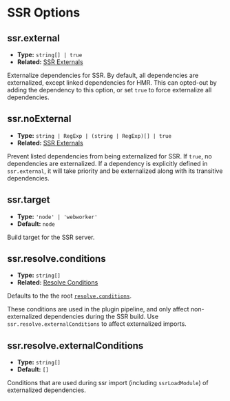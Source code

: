 # SSR Options

## ssr.external

- **Type:** `string[] | true`
- **Related:** [SSR Externals](/guide/ssr#ssr-externals)

Externalize dependencies for SSR. By default, all dependencies are externalized, except linked dependencies for HMR. This can opted-out by adding the dependency to this option, or set `true` to force externalize all dependencies.

## ssr.noExternal

- **Type:** `string | RegExp | (string | RegExp)[] | true`
- **Related:** [SSR Externals](/guide/ssr#ssr-externals)

Prevent listed dependencies from being externalized for SSR. If `true`, no dependencies are externalized. If a dependency is explicitly defined in `ssr.external`, it will take priority and be externalized along with its transitive dependencies.

## ssr.target

- **Type:** `'node' | 'webworker'`
- **Default:** `node`

Build target for the SSR server.

## ssr.resolve.conditions

- **Type:** `string[]`
- **Related:** [Resolve Conditions](./shared-options.md#resolve-conditions)

Defaults to the the root [`resolve.conditions`](./shared-options.md#resolve-conditions).

These conditions are used in the plugin pipeline, and only affect non-externalized dependencies during the SSR build. Use `ssr.resolve.externalConditions` to affect externalized imports.

## ssr.resolve.externalConditions

- **Type:** `string[]`
- **Default:** `[]`

Conditions that are used during ssr import (including `ssrLoadModule`) of externalized dependencies.
